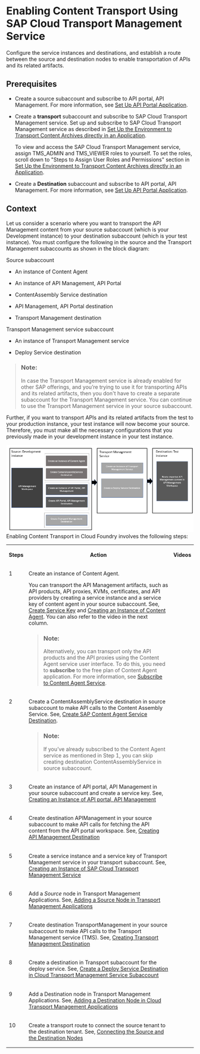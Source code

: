 <!-- loio4f5544162d1b480eae3b70368e32aef7 -->

# Enabling Content Transport Using SAP Cloud Transport Management Service

Configure the service instances and destinations, and establish a route between the source and destination nodes to enable transportation of APIs and its related artifacts.



<a name="loio4f5544162d1b480eae3b70368e32aef7__prereq_exx_yyt_n4b"/>

## Prerequisites

-   Create a source subaccount and subscribe to API portal, API Management. For more information, see [Set Up API Portal Application](APIM-Initial-Setup/set-up-api-portal-application-29c281b.md).

-   Create a **transport** subaccount and subscribe to SAP Cloud Transport Management service. Set up and subscribe to SAP Cloud Transport Management service as described in [Set Up the Environment to Transport Content Archives directly in an Application](https://help.sap.com/viewer/7f7160ec0d8546c6b3eab72fb5ad6fd8/Cloud/en-US/8d9490792ed14f1bbf8a6ac08a6bca64.html).

    To view and access the SAP Cloud Transport Management service, assign TMS\_ADMIN and TMS\_VIEWER roles to yourself. To set the roles, scroll down to "Steps to Assign User Roles and Permissions" section in [Set Up the Environment to Transport Content Archives directly in an Application](https://help.sap.com/viewer/7f7160ec0d8546c6b3eab72fb5ad6fd8/Cloud/en-US/8d9490792ed14f1bbf8a6ac08a6bca64.html).

-   Create a **Destination** subaccount and subscribe to API portal, API Management. For more information, see [Set Up API Portal Application](APIM-Initial-Setup/set-up-api-portal-application-29c281b.md).




<a name="loio4f5544162d1b480eae3b70368e32aef7__context_k4x_vs3_v4b"/>

## Context

Let us consider a scenario where you want to transport the API Management content from your source subaccount \(which is your Development instance\) to your destination subaccount \(which is your test instance\). You must configure the following in the source and the Transport Management subaccounts as shown in the block diagram:

Source subaccount

-   An instance of Content Agent

-   An instance of API Management, API Portal

-   ContentAssembly Service destination

-   API Management, API Portal destination

-   Transport Management destination


Transport Management service subaccount

-   An instance of Transport Management service

-   Deploy Service destination


> ### Note:  
> In case the Transport Management service is already enabled for other SAP offerings, and you’re trying to use it for transporting APIs and its related artifacts, then you don't have to create a separate subaccount for the Transport Management service. You can continue to use the Transport Management service in your source subaccount.

Further, if you want to transport APIs and its related artifacts from the test to your production instance, your test instance will now become your source. Therefore, you must make all the necessary configurations that you previously made in your development instance in your test instance.

![](images/TMS_Block_e01f8c2.png)Enabling Content Transport in Cloud Foundry involves the following steps:


<table>
<tr>
<th valign="top">

Steps

</th>
<th valign="top">

Action

</th>
<th valign="top">

Videos

</th>
</tr>
<tr>
<td valign="top">

1

</td>
<td valign="top">

Create an instance of Content Agent.

You can transport the API Management artifacts, such as API products, API proxies, KVMs, certificates, and API providers by creating a service instance and a service key of content agent in your source subaccount. See, [Create Service Key](https://help.sap.com/docs/CONTENT_AGENT_SERVICE/ae1a4f2d150d468d9ff56e13f9898e07/c0ec2ba3016644a19cd6322fbc72ea2a.html?version=Latest) and [Creating an Instance of Content Agent](creating-an-instance-of-content-agent-359ecd7.md). You can also refer to the video in the next column.

> ### Note:  
> Alternatively, you can transport only the API products and the API proxies using the Content Agent service user interface. To do this, you need to **subscribe** to the free plan of Content Agent application. For more information, see [Subscribe to Content Agent Service](https://help.sap.com/docs/CONTENT_AGENT_SERVICE/ae1a4f2d150d468d9ff56e13f9898e07/fe2599a57535408ebf1596854fbe6043.html?version=Latest).



</td>
<td valign="top">



</td>
</tr>
<tr>
<td valign="top">

2

</td>
<td valign="top">

Create a ContentAssemblyService destination in source subaccount to make API calls to the Content Assembly Service. See, [Create SAP Content Agent Service Destination](https://help.sap.com/docs/CONTENT_AGENT_SERVICE/ae1a4f2d150d468d9ff56e13f9898e07/a4da0c26ced74bbfbc60e7f607dc05ab.html?version=Latest).

> ### Note:  
> If you’ve already subscribed to the Content Agent service as mentioned in Step 1, you can skip creating destination ContentAssemblyService in source subaccount.



</td>
<td valign="top">



</td>
</tr>
<tr>
<td valign="top">

3

</td>
<td valign="top">

Create an instance of API portal, API Management in your source subaccount and create a service key. See, [Creating an Instance of API portal, API Management](creating-an-instance-of-api-portal-api-management-6129172.md)

</td>
<td valign="top">



</td>
</tr>
<tr>
<td valign="top">

4

</td>
<td valign="top">

Create destination APIManagement in your source subaccount to make API calls for fetching the API content from the API portal workspace. See, [Creating API Management Destination](creating-api-management-destination-3fd86c7.md)

</td>
<td valign="top">



</td>
</tr>
<tr>
<td valign="top">

5

</td>
<td valign="top">

Create a service instance and a service key of Transport Management service in your transport subaccount. See, [Creating an Instance of SAP Cloud Transport Management Service](creating-an-instance-of-sap-cloud-transport-management-service-69a41e2.md) 

</td>
<td valign="top">



</td>
</tr>
<tr>
<td valign="top">

6

</td>
<td valign="top">

Add a *Source* node in Transport Management Applications. See, [Adding a Source Node in Transport Management Applications](adding-a-source-node-in-transport-management-applications-dc24ea2.md)

</td>
<td valign="top">



</td>
</tr>
<tr>
<td valign="top">

7

</td>
<td valign="top">

Create destination TransportManagement in your source subaccount to make API calls to the Transport Management service \(TMS\). See, [Creating Transport Management Destination](creating-transport-management-destination-6c94d89.md) 

</td>
<td valign="top">



</td>
</tr>
<tr>
<td valign="top">

8

</td>
<td valign="top">

Create a destination in Transport subaccount for the deploy service. See, [Create a Deploy Service Destination in Cloud Transport Management Service Subaccount](create-a-deploy-service-destination-in-cloud-transport-management-service-subaccount-09b1eec.md)

</td>
<td valign="top">



</td>
</tr>
<tr>
<td valign="top">

9

</td>
<td valign="top">

Add a Destination node in Transport Management Applications. See, [Adding a Destination Node in Cloud Transport Management Applications](adding-a-destination-node-in-cloud-transport-management-applications-681bb1a.md)

</td>
<td valign="top">



</td>
</tr>
<tr>
<td valign="top">

10

</td>
<td valign="top">

Create a transport route to connect the source tenant to the destination tenant. See, [Connecting the Source and the Destination Nodes](connecting-the-source-and-the-destination-nodes-4840f03.md)

</td>
<td valign="top">



</td>
</tr>
</table>


